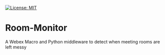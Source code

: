 [![License: MIT](https://img.shields.io/badge/License-MIT-yellow.svg)](https://opensource.org/licenses/MIT)

# Room-Monitor
A Webex Macro and Python middleware to detect when meeting rooms are left messy
